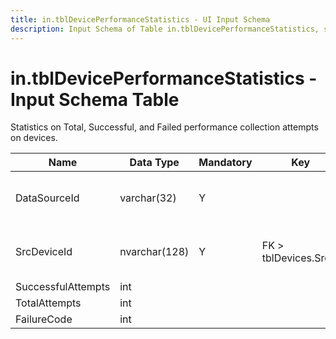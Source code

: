 ```yaml
---
title: in.tblDevicePerformanceStatistics - UI Input Schema
description: Input Schema of Table in.tblDevicePerformanceStatistics, shows the data points and types included on this table.
---
```

# in.tblDevicePerformanceStatistics - Input Schema Table

Statistics on Total, Successful, and Failed performance collection attempts on devices.​​

| Name               | Data Type     | Mandatory | Key                   | Comment                                  |
|--------------------|---------------|-----------|-----------------------|------------------------------------------|
| DataSourceId       | varchar(32)   | Y         |                       | Unique ID of the source of this record.  |
| SrcDevi​​ceId        | nvarchar(128) | Y         | FK > tblDevices.SrcId | Device this performance was recorded on. |
| SuccessfulAttempts | int           |           |                       |                                          |
| TotalAttempts      | int           |           |                       |                                          |
| FailureCode        | int           |           |                       |                                          |